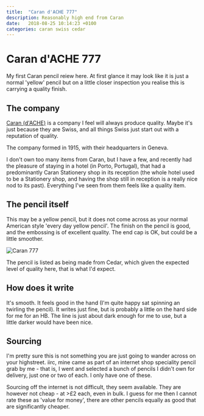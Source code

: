 ```yaml
---
title:  "Caran d'ACHE 777"
description: Reasonably high end from Caran
date:   2018-08-25 10:14:23 +0100
categories: caran swiss cedar
---
```


# Caran d'ACHE 777

My first Caran pencil reiew here. At first glance it may look like it is just a normal 'yellow' pencil
but on a little closer inspection you realise this is carrying a quality finish.

## The company

[Caran (d'ACHE)](https://en.wikipedia.org/wiki/Caran_d%27Ache_(company))
is a company I feel will always produce quality. Maybe it's just because they are Swiss, and all things
Swiss just start out with a reputation of quality.

The company formed in 1915, with their headquarters in Geneva.

I don't own too many items from Caran, but I have a few, and recently had the pleasure of staying in a hotel (in Porto, Portugal),
that had a predominantly Caran Stationery shop in its reception (the whole hotel used to be a Stationery shop, and having the
shop still in reception is a really nice nod to its past). Everything I've seen from them feels like a quality item.

## The pencil itself

This may be a yellow pencil, but it does not come across as your normal American style 'every day yellow pencil'. The finish on the pencil
is good, and the embossing is of excellent quality. The end cap is OK, but could be a little smoother.

![Caran 777]({{site.url}}/images/caran_777.jpg)

The pencil is listed as being made from Cedar, which given the expected level of quality here, that is what I'd expect.

## How does it write

It's smooth. It feels good in the hand (I'm quite happy sat spinning an twirling the pencil). It writes just fine, but is probably a little
on the hard side for me for an HB. The line is just about dark enough for me to use, but a little darker would have been nice.

## Sourcing

I'm pretty sure this is not something you are just going to wander across on your highstreet. iirc, mine came as part of an internet shop speciality pencil grab by me - that is, I went and selected a bunch of pencils I didn't own for delivery, just one or two of each. I only have one of these.

Sourcing off the internet is not difficult, they seem available. They are however not cheap - at >£2 each, even in bulk. I guess for me
then I cannot rate these as 'value for money', there are other pencils equally as good that are significantly cheaper.

